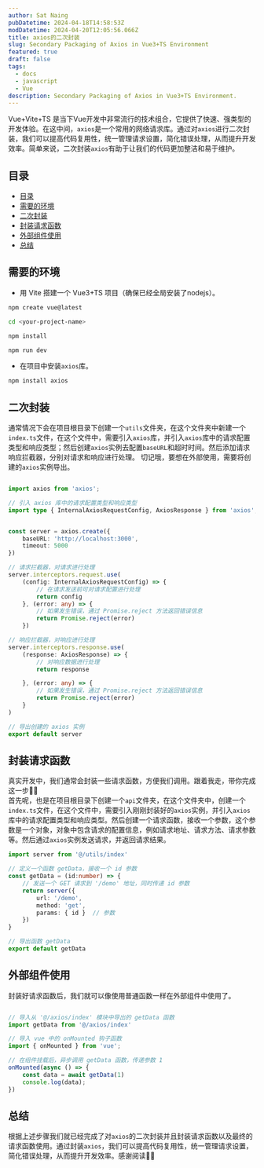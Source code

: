 ```yaml
---
author: Sat Naing
pubDatetime: 2024-04-18T14:58:53Z
modDatetime: 2024-04-20T12:05:56.066Z
title: axios的二次封装
slug: Secondary Packaging of Axios in Vue3+TS Environment
featured: true
draft: false
tags:
  - docs
  - javascript
  - Vue
description: Secondary Packaging of Axios in Vue3+TS Environment.
---
```



Vue+Vite+TS 是当下Vue开发中非常流行的技术组合，它提供了快速、强类型的开发体验。在这中间，`axios`是一个常用的网络请求库。通过对`axios`进行二次封装，我们可以提高代码复用性，统一管理请求设置，简化错误处理，从而提升开发效率。简单来说，二次封装`axios`有助于让我们的代码更加整洁和易于维护。


## 目录
- [目录](#目录)
- [需要的环境](#需要的环境)
- [二次封装](#二次封装)
- [封装请求函数](#封装请求函数)
- [外部组件使用](#外部组件使用)
- [总结](#总结)

## 需要的环境

- 用 Vite 搭建一个 Vue3+TS 项目（确保已经全局安装了nodejs）。

```bash
npm create vue@latest

cd <your-project-name>

npm install

npm run dev

```

-  在项目中安装`axios`库。

```bash
npm install axios
```

## 二次封装


通常情况下会在项目根目录下创建一个`utils`文件夹，在这个文件夹中新建一个`index.ts`文件，在这个文件中，需要引入`axios`库，并引入`axios`库中的请求配置类型和响应类型；然后创建`axios`实例去配置`baseURL`和超时时间。然后添加请求响应拦截器，分别对请求和响应进行处理。 切记哦，要想在外部使用，需要将创建的`axios`实例导出。

```typescript

import axios from 'axios';

// 引入 axios 库中的请求配置类型和响应类型
import type { InternalAxiosRequestConfig, AxiosResponse } from 'axios';


const server = axios.create({
    baseURL: 'http://localhost:3000',
    timeout: 5000
})

// 请求拦截器，对请求进行处理
server.interceptors.request.use(
    (config: InternalAxiosRequestConfig) => {
        // 在请求发送前可对请求配置进行处理
        return config
    }, (error: any) => {
        // 如果发生错误，通过 Promise.reject 方法返回错误信息
        return Promise.reject(error)
    })

// 响应拦截器，对响应进行处理
server.interceptors.response.use(
    (response: AxiosResponse) => {
        // 对响应数据进行处理
        return response

    }, (error: any) => {
        // 如果发生错误，通过 Promise.reject 方法返回错误信息
        return Promise.reject(error)
    }
)

// 导出创建的 axios 实例
export default server
```

## 封装请求函数

真实开发中，我们通常会封装一些请求函数，方便我们调用。跟着我走，带你完成这一步✌🏻  
首先呢，也是在项目根目录下创建一个`api`文件夹，在这个文件夹中，创建一个`index.ts`文件，在这个文件中，需要引入刚刚封装好的`axios`实例，并引入`axios`库中的请求配置类型和响应类型。然后创建一个请求函数，接收一个参数，这个参数是一个对象，对象中包含请求的配置信息，例如请求地址、请求方法、请求参数等。然后通过`axios`实例发送请求，并返回请求结果。

```ts
import server from '@/utils/index'

// 定义一个函数 getData，接收一个 id 参数
const getData = (id:number) => {
    // 发送一个 GET 请求到 '/demo' 地址，同时传递 id 参数
    return server({
        url: '/demo',
        method: 'get',
        params: { id }  // 参数
    })
}

// 导出函数 getData
export default getData
```

## 外部组件使用

封装好请求函数后，我们就可以像使用普通函数一样在外部组件中使用了。

```javascript

// 导入从 '@/axios/index' 模块中导出的 getData 函数
import getData from '@/axios/index'

// 导入 vue 中的 onMounted 钩子函数
import { onMounted } from 'vue';

// 在组件挂载后，异步调用 getData 函数，传递参数 1
onMounted(async () => {
    const data = await getData(1)
    console.log(data);
})
```

## 总结

根据上述步骤我们就已经完成了对`axios`的二次封装并且封装请求函数以及最终的请求函数使用。通过封装`axios`，我们可以提高代码复用性，统一管理请求设置，简化错误处理，从而提升开发效率。感谢阅读✌🏻